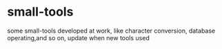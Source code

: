 # small-tools
some small-tools developed at work, like character conversion, database operating,and so on, update when new tools used
